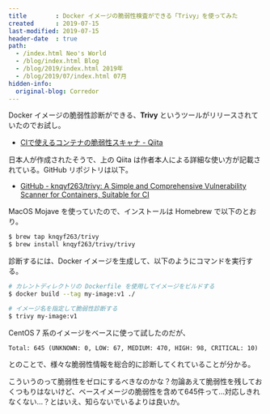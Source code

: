 ```yaml
---
title        : Docker イメージの脆弱性検査ができる「Trivy」を使ってみた
created      : 2019-07-15
last-modified: 2019-07-15
header-date  : true
path:
  - /index.html Neo's World
  - /blog/index.html Blog
  - /blog/2019/index.html 2019年
  - /blog/2019/07/index.html 07月
hidden-info:
  original-blog: Corredor
---
```


Docker イメージの脆弱性診断ができる、__Trivy__ というツールがリリースされていたのでお試し。

- [CIで使えるコンテナの脆弱性スキャナ - Qiita](https://qiita.com/knqyf263/items/dc179f9223fc31b5a51c)

日本人が作成されたそうで、上の Qiita は作者本人による詳細な使い方が記載されている。GitHub リポジトリは以下。

- [GitHub - knqyf263/trivy: A Simple and Comprehensive Vulnerability Scanner for Containers, Suitable for CI](https://github.com/knqyf263/trivy)

MacOS Mojave を使っていたので、インストールは Homebrew で以下のとおり。

```bash
$ brew tap knqyf263/trivy
$ brew install knqyf263/trivy/trivy
```

診断するには、Docker イメージを生成して、以下のようにコマンドを実行する。

```bash
# カレントディレクトリの Dockerfile を使用してイメージをビルドする
$ docker build --tag my-image:v1 ./

# イメージ名を指定して脆弱性診断する
$ trivy my-image:v1
```

CentOS 7 系のイメージをベースに使って試したのだが、

```
Total: 645 (UNKNOWN: 0, LOW: 67, MEDIUM: 470, HIGH: 98, CRITICAL: 10)
```

とのことで、様々な脆弱性情報を総合的に診断してくれていることが分かる。

こういうのって脆弱性をゼロにするべきなのかな？勿論あえて脆弱性を残しておくつもりはないけど、ベースイメージの脆弱性を含めて645件って…対応しきれなくない…？とはいえ、知らないでいるよりは良いか。
